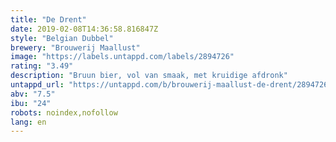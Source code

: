 ```yaml
---
title: "De Drent"
date: 2019-02-08T14:36:58.816847Z
style: "Belgian Dubbel"
brewery: "Brouwerij Maallust"
image: "https://labels.untappd.com/labels/2894726"
rating: "3.49"
description: "Bruun bier, vol van smaak, met kruidige afdronk"
untappd_url: "https://untappd.com/b/brouwerij-maallust-de-drent/2894726"
abv: "7.5"
ibu: "24"
robots: noindex,nofollow
lang: en
---
```

